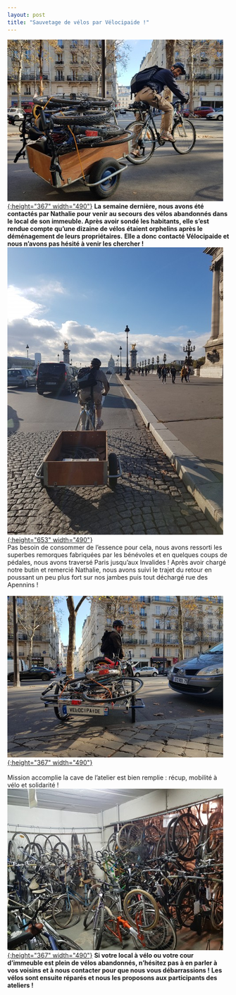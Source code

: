 ```yaml
---
layout: post
title: "Sauvetage de vélos par Vélocipaide !"
---
```



[![](/assets/20181027_113943-490x367.jpg "20181027_113943"){:height="367" width="490"}](/assets/20181027_113943.jpg)
**La semaine dernière, nous avons été contactés par Nathalie pour venir au secours des vélos abandonnés dans le local de son immeuble. Après avoir sondé les habitants, elle s’est rendue compte qu’une dizaine de vélos étaient orphelins après le déménagement de leurs propriétaires.**
**Elle a donc contacté Vélocipaide et nous n’avons pas hésité à venir les chercher !**
[![](/assets/20181027_11030913-490x653.jpg "20181027_110309"){:height="653" width="490"}](/assets/20181027_11030913.jpg)
<a href="20181027_110309-14/index.html" rel="attachment wp-att-925" markdown="1"><br/>
</a>
Pas besoin de consommer de l’essence pour cela, nous avons ressorti les superbes remorques fabriquées par les bénévoles et en quelques coups de pédales, nous avons traversé Paris jusqu’aux Invalides !
Après avoir chargé notre butin et remercié Nathalie, nous avons suivi le trajet du retour en poussant un peu plus fort sur nos jambes puis tout déchargé rue des Apennins !<br/>
<a href="20181027_113943/index.html" rel="attachment wp-att-927" markdown="1"><br/>
</a>
[![](/assets/20181027_113856-490x367.jpg "20181027_113856"){:height="367" width="490"}](/assets/20181027_113856.jpg)<a href="20181027_113856/index.html" rel="attachment wp-att-926" markdown="1"><br/>
</a><a href="20181027_113856/index.html" rel="attachment wp-att-926" markdown="1"><br/>
</a>
Mission accomplie la cave de l’atelier est bien remplie : récup, mobilité à vélo et solidarité !
[![](/assets/20181027_103511-490x367.jpg "20181027_103511"){:height="367" width="490"}](/assets/20181027_103511.jpg)
**Si votre local à vélo ou votre cour d’immeuble est plein de vélos abandonnés, n’hésitez pas à en parler à vos voisins et à nous contacter pour que nous vous débarrassions !**
**Les vélos sont ensuite réparés et nous les proposons aux participants des ateliers !**
